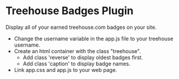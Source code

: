 # Treehouse Badges Plugin
 
Display all of your earned treehouse.com badges on your site.


- Change the username variable in the app.js file to your treehouse username.
- Create an html container with the class "treehouse".
	- Add class 'reverse' to display oldest badges first.
	- Add class 'caption' to display badge names.
- Link app.css and app.js to your web page.